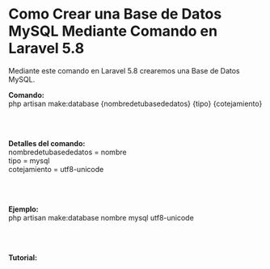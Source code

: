 # Como Crear una Base de Datos MySQL Mediante Comando en Laravel 5.8 
Mediante este comando en Laravel 5.8 crearemos una Base de Datos MySQL.

<strong>Comando: </strong><br>
php artisan make:database {nombredetubasededatos} {tipo} {cotejamiento}

<br><br>

<strong>Detalles del comando: </strong><br>
nombredetubasededatos = nombre<br>
tipo = mysql<br>
cotejamiento = utf8-unicode

<br><br>

<strong>Ejemplo: </strong><br>
php artisan make:database nombre mysql utf8-unicode

<br><br>

<strong>Tutorial: </strong><br>

